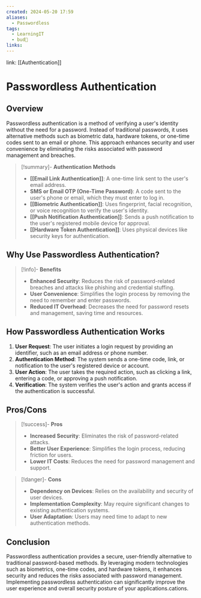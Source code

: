 ```yaml
---
created: 2024-05-20 17:59
aliases:
  - Passwordless
tags:
  - LearningIT
  - bud🌿
links:
---
```


link: [[Authentication]]

# Passwordless Authentication
## Overview

Passwordless authentication is a method of verifying a user's identity without the need for a password. Instead of traditional passwords, it uses alternative methods such as biometric data, hardware tokens, or one-time codes sent to an email or phone. This approach enhances security and user convenience by eliminating the risks associated with password management and breaches.

> [!summary]- **Authentication Methods**
> 
> - **[[Email Link Authentication]]**: A one-time link sent to the user's email address.
> - **SMS or Email OTP (One-Time Password)**: A code sent to the user's phone or email, which they must enter to log in.
> - **[[Biometric Authentication]]**: Uses fingerprint, facial recognition, or voice recognition to verify the user's identity.
> - **[[Push Notification Authentication]]**: Sends a push notification to the user's registered mobile device for approval.
> - **[[Hardware Token Authentication]]**: Uses physical devices like security keys for authentication.

## Why Use Passwordless Authentication?

> [!info]- **Benefits**
> 
> - **Enhanced Security**: Reduces the risk of password-related breaches and attacks like phishing and credential stuffing.
> - **User Convenience**: Simplifies the login process by removing the need to remember and enter passwords.
> - **Reduced IT Overhead**: Decreases the need for password resets and management, saving time and resources.

## How Passwordless Authentication Works

1. **User Request**: The user initiates a login request by providing an identifier, such as an email address or phone number.
2. **Authentication Method**: The system sends a one-time code, link, or notification to the user's registered device or account.
3. **User Action**: The user takes the required action, such as clicking a link, entering a code, or approving a push notification.
4. **Verification**: The system verifies the user's action and grants access if the authentication is successful.

## Pros/Cons

> [!success]- **Pros**
> 
> - **Increased Security**: Eliminates the risk of password-related attacks.
> - **Better User Experience**: Simplifies the login process, reducing friction for users.
> - **Lower IT Costs**: Reduces the need for password management and support.

> [!danger]- **Cons**
> 
> - **Dependency on Devices**: Relies on the availability and security of user devices.
> - **Implementation Complexity**: May require significant changes to existing authentication systems.
> - **User Adaptation**: Users may need time to adapt to new authentication methods.

## Conclusion

Passwordless authentication provides a secure, user-friendly alternative to traditional password-based methods. By leveraging modern technologies such as biometrics, one-time codes, and hardware tokens, it enhances security and reduces the risks associated with password management. Implementing passwordless authentication can significantly improve the user experience and overall security posture of your applications.cations.
